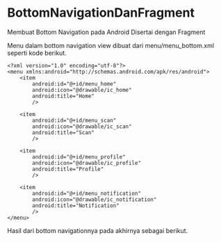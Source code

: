 # BottomNavigationDanFragment
 Membuat Bottom Navigation pada Android Disertai dengan Fragment 

Menu dalam bottom navigation view dibuat dari menu/menu_bottom.xml seperti kode berikut.

```
<?xml version="1.0" encoding="utf-8"?>
<menu xmlns:android="http://schemas.android.com/apk/res/android">
    <item
        android:id="@+id/menu_home"
        android:icon="@drawable/ic_home"
        android:title="Home"
        />

    <item
        android:id="@+id/menu_scan"
        android:icon="@drawable/ic_scan"
        android:title="Scan"
        />

    <item
        android:id="@+id/menu_profile"
        android:icon="@drawable/ic_profile"
        android:title="Profile"
        />

    <item
        android:id="@+id/menu_notification"
        android:icon="@drawable/ic_notification"
        android:title="Notification"
        />
</menu>
```

Hasil dari bottom navigationnya pada akhirnya sebagai berikut.


